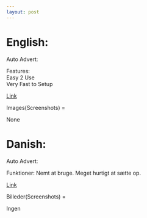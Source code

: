 ```yaml
---
layout: post
---
```


# English:

Auto Advert:

Features:\
Easy 2 Use\
Very Fast to Setup

[Link][1]

Images(Screenshots) =

None

# Danish:
Auto Advert:

Funktioner:
Nemt at bruge.
Meget hurtigt at sætte op.

[Link][1]

Billeder(Screenshots) =

Ingen

[1]: https://pastebin.com/zquC1R9N
